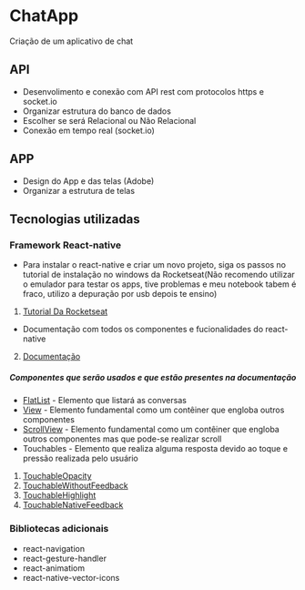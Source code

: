 # ChatApp
Criação de um aplicativo de chat

## API
- Desenvolimento e conexão com API rest com protocolos https e socket.io
- Organizar estrutura do banco de dados
- Escolher se será Relacional ou Não Relacional
- Conexão em tempo real (socket.io)

## APP
- Design do App e das telas (Adobe)
- Organizar a estrutura de telas

## Tecnologias utilizadas
### Framework React-native
- Para instalar o react-native e criar um novo projeto, siga os passos no tutorial de instalação no windows da Rocketseat(Não recomendo utilizar o emulador para testar os apps, tive problemas e meu notebook tabem é fraco, utilizo a depuração por usb depois te ensino)
1. [Tutorial Da Rocketseat](https://docs.rocketseat.dev/ambiente-react-native/android/windows "Clique e acesse agora!")
- Documentação com todos os componentes e fucionalidades do react-native
2. [Documentação](https://facebook.github.io/react-native/docs/activityindicator "Clique e acesse agora!")
##### Componentes que serão usados e que estão presentes na documentação
- [FlatList](https://facebook.github.io/react-native/docs/flatlist "Clique e acesse agora!") - Elemento que listará as conversas
- [View](https://facebook.github.io/react-native/docs/view "Clique e acesse agora!") - Elemento fundamental como um contêiner que engloba outros componentes
- [ScrollView](https://facebook.github.io/react-native/docs/scrollview "Clique e acesse agora!") - Elemento fundamental como um contêiner que engloba outros componentes mas que pode-se realizar scroll
- Touchables - Elemento que realiza alguma resposta devido ao toque e pressão realizada pelo usuário
1. [TouchableOpacity](https://facebook.github.io/react-native/docs/touchableopacity "Clique e acesse agora!")
2. [TouchableWithoutFeedback](https://facebook.github.io/react-native/docs/touchablewithoutfeedback "Clique e acesse agora!") 
3. [TouchableHighlight](https://facebook.github.io/react-native/docs/touchablehighlight "Clique e acesse agora!") 
4. [TouchableNativeFeedback](https://facebook.github.io/react-native/docs/touchablenativefeedback "Clique e acesse agora!") 
### Bibliotecas adicionais
- react-navigation
- react-gesture-handler
- react-animatiom
- react-native-vector-icons
